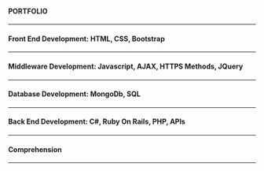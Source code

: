 #### PORTFOLIO
-----

#### Front End Development: HTML, CSS, Bootstrap


-------


#### Middleware Development: Javascript, AJAX, HTTPS Methods, JQuery



-------

#### Database Development: MongoDb, SQL



-------

#### Back End Development: C#, Ruby On Rails, PHP, APIs




-------

#### Comprehension




-------



